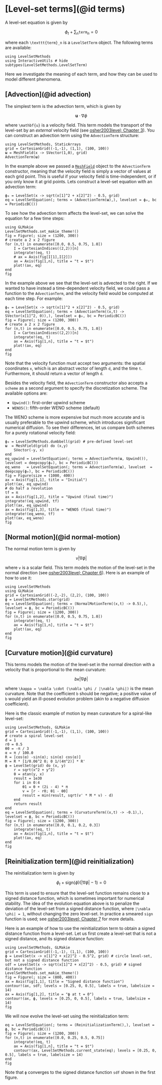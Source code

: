# [Level-set terms](@id terms)

A level-set equation is given by

```math
  \phi_t + \sum_n \texttt{term}_n = 0
```

where each ``\texttt{term}_n`` is a `LevelSetTerm` object. The following terms are
available:

```@example
using LevelSetMethods
using InteractiveUtils # hide
subtypes(LevelSetMethods.LevelSetTerm)
```

Here we investigate the meaning of each term, and how they can be used to model different
phenomena.

## [Advection](@id advection)

The simplest term is the advection term, which is given by

```math
  \mathbf{u} \cdot \nabla \phi
```

where ``\mathbf{u}`` is a velocity field. This term models the transport of the level-set by
an *external* velocity field (see [osher2003level; Chapter 3](@cite)). You can construct an advection term using the `AdvectionTerm`
structure:

```@example advection-term
using LevelSetMethods, StaticArrays
grid = CartesianGrid((-1,-1), (1,1), (100, 100))
𝐮 = MeshField(x -> SVector(1,0), grid)
AdvectionTerm(𝐮)
```

In the example above we passed a [`MeshField`](@ref) object to the `AdvectionTerm`
constructor, meaning that the velocity field is simply a vector of values at each grid
point. This is useful if your velocity field is time-independent, or if you only know it at
grid points. Lets construct a level-set equation with an advection term:

```@example advection-term
ϕ₀ = LevelSet(x -> sqrt(x[1]^2 + x[2]^2) - 0.5, grid)
eq = LevelSetEquation(; terms = (AdvectionTerm(𝐮),), levelset = ϕ₀, bc = PeriodicBC())
```

To see how the advection term affects the level-set, we can solve the equation for a few
time steps:

```@example advection-term
using GLMakie
LevelSetMethods.set_makie_theme!()
fig = Figure(; size = (1200, 300))
# create a 2 x 2 figure
for (n,t) in enumerate([0.0, 0.5, 0.75, 1.0])
    I = CartesianIndices((2,2))[n]
    integrate!(eq, t)
    # ax = Axis(fig[I[1],I[2]])
    ax = Axis(fig[1,n], title = "t = $t")
    plot!(ax, eq)
end
fig
```

In the example above we see that the level-set is advected to the right. If we wanted to
have instead a time-dependent velocity field, we could pass a function to the
`AdvectionTerm`, and the velocity field would be computed at each time step. For example:

```@example advection-term
ϕ₀ = LevelSet(x -> sqrt(x[1]^2 + x[2]^2) - 0.5, grid)
eq = LevelSetEquation(; terms = (AdvectionTerm((x,t) -> SVector(x[1]^2, 0)),), levelset = ϕ₀, bc = PeriodicBC())
fig = Figure(; size = (1200, 300))
# create a 2 x 2 figure
for (n,t) in enumerate([0.0, 0.5, 0.75, 1.0])
    I = CartesianIndices((2,2))[n]
    integrate!(eq, t)
    ax = Axis(fig[1,n], title = "t = $t")
    plot!(ax, eq)
end
fig
```

Note that the velocity function must accept two arguments: the spatial coordinates `x`,
which is an abstract vector of length `d`, and the time `t`. Furthermore, it should return a
vector of length `d`.

Besides the velocity field, the `AdvectionTerm` constructor also accepts a `scheme` as a
second argument to specify the discretization scheme. The available options are:

- `Upwind()`: first-order upwind scheme
- `WENO5()`: fifth-order WENO scheme (default)

The WENO scheme is more expensive but much more accurate and is usually preferable to the
upwind scheme, which introduces significant numerical diffusion. To see their differences,
let us compare both schemes for a purely rotational velocity field:

```@example advection-term
ϕ₀ = LevelSetMethods.dumbbell(grid) # pre-defined level-set
𝐮  = MeshField(grid) do (x,y)
    SVector(-y, x)
end
eq_upwind = LevelSetEquation(; terms = AdvectionTerm(𝐮, Upwind()), levelset = deepcopy(ϕ₀), bc = PeriodicBC())
eq_weno   = LevelSetEquation(; terms = AdvectionTerm(𝐮), levelset  = deepcopy(ϕ₀), bc = PeriodicBC())
fig = Figure(size = (1000, 400))
ax = Axis(fig[1,1], title = "Initial")
plot!(ax, eq_upwind)
# do half a revolution
tf = π
ax = Axis(fig[1,2], title = "Upwind (final time)")
integrate!(eq_upwind, tf)
plot!(ax, eq_upwind)
ax = Axis(fig[1,3], title = "WENO5 (final time)")
integrate!(eq_weno, tf)
plot!(ax, eq_weno)
fig
```

## [Normal motion](@id normal-motion)

The normal motion term is given by

```math
  v |\nabla \phi|
```

where ``v`` is a scalar field. This term models the motion of the level-set in the normal
direction (see [osher2003level; Chapter 6](@cite)). Here is an example of how to use it:

```@example normal-motion-term
using LevelSetMethods
using GLMakie
grid = CartesianGrid((-2,-2), (2,2), (100, 100))
ϕ = LevelSetMethods.star(grid)
eq = LevelSetEquation(; terms = (NormalMotionTerm((x,t) -> 0.5),), levelset = ϕ, bc = PeriodicBC())
fig = Figure(; size = (1200, 300))
for (n,t) in enumerate([0.0, 0.5, 0.75, 1.0])
    integrate!(eq, t)
    ax = Axis(fig[1,n], title = "t = $t")
    plot!(ax, eq)
end
fig
```

## [Curvature motion](@id curvature)

This terms models the motion of the level-set in the normal direction with a velocity that
is proportional to the mean curvature:

```math
  b \kappa |\nabla \phi|
```

where ``\kappa = \nabla \cdot (\nabla \phi / |\nabla \phi|)`` is the mean curvature. Note that the
coefficient ``b`` should be negative; a positive value of ``b`` would yield an ill-posed
evolution problem (akin to a negative diffusion coefficient).

Here is the classic example of motion by mean curavature for a spiral-like level-set:

```@example curvature-term
using LevelSetMethods, GLMakie
grid = CartesianGrid((-1,-1), (1,1), (100, 100))
# create a spiral level-set
d = 1
r0 = 0.5
θ0 = -π / 3
α = π / 100.0
R = [cos(α) -sin(α); sin(α) cos(α)]
M = R * [1/0.06^2 0; 0 1/(4π^2)] * R'
ϕ = LevelSet(grid) do (x, y)
    r = sqrt(x^2 + y^2)
    θ = atan(y, x)
    result = 1e30
    for i in 0:4
        θ1 = θ + (2i - 4) * π
        v = [r - r0; θ1 - θ0]
        result = min(result, sqrt(v' * M * v) - d)
    end
    return result
end
eq = LevelSetEquation(; terms = (CurvatureTerm((x,t) -> -0.1),), levelset = ϕ, bc = PeriodicBC())
fig = Figure(; size = (1200, 300))
for (n,t) in enumerate([0.0, 0.1, 0.2, 0.3])
    integrate!(eq, t)
    ax = Axis(fig[1,n], title = "t = $t")
    plot!(ax, eq)
end
fig
```

## [Reinitialization term](@id reinitialization)

The reinitialization term is given by

```math
  \phi_t + \text{sign}(\phi) \left( |\nabla \phi| - 1 \right) = 0
```

This term is used to ensure that the level-set function remains close to a signed distance
function, which is sometimes important for numerical stability. The idea of the evolution
equation above is to penalize the deviation of the level-set from a signed distance
function, where ``|\nabla \phi| = 1``, without changing the zero level-set. In practice a
smeared `sign` function is used; see [osher2003level; Chapter 7](@cite) for more details.

Here is an example of how to use the reinitialization term to obtain a signed distance
function from a level-set. Let us first create a level-set that is not a signed distance,
and its signed distance function:

```@example reinitialization-term
using LevelSetMethods, GLMakie
grid = CartesianGrid((-1,-1), (1,1), (100, 100))
ϕ = LevelSet(x -> x[1]^2 + x[2]^2 - 0.5^2, grid) # circle level-set, but not a signed distance function
sdf = LevelSet(x -> sqrt(x[1]^2 + x[2]^2) - 0.5, grid) # signed distance function
LevelSetMethods.set_makie_theme!()
fig = Figure(; size = (800, 400))
ax = Axis(fig[1,1], title = "Signed distance function")
contour!(ax, sdf; levels = [0.25, 0, 0.5], labels = true, labelsize = 14)
ax = Axis(fig[1,2], title = "ϕ at t = 0")
contour!(ax, ϕ, levels = [0.25, 0, 0.5], labels = true, labelsize = 14)
fig
```

We will now evolve the level-set using the reinitialization term:

```@example reinitialization-term
eq = LevelSetEquation(; terms = (ReinitializationTerm(),), levelset = ϕ, bc = PeriodicBC())
fig = Figure(; size = (1200, 300))
for (n,t) in enumerate([0.0, 0.25, 0.5, 0.75])
    integrate!(eq, t)
    ax = Axis(fig[1,n], title = "t = $t")
    contour!(ax, LevelSetMethods.current_state(eq); levels = [0.25, 0, 0.5], labels = true, labelsize = 14)
end
fig
```

Note that `ϕ` converges to the signed distance function `sdf` shown in the first figure.
